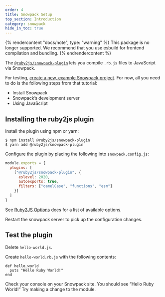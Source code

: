 ```yaml
---
order: 4
title: Snowpack Setup
top_section: Introduction
category: snowpack
hide_in_toc: true
---
```


{% rendercontent "docs/note", type: "warning" %}
This package is no longer supported. We recommend that you use esbuild for frontend compilation and bundling.
{% endrendercontent %}

The [`@ruby2js/snowpack-plugin`](https://github.com/ruby2js/ruby2js/tree/master/packages/snowpack-plugin)
lets you compile `.rb.js` files to JavaScript via Snowpack.

For testing, [create a new, example Snowpack project](https://www.snowpack.dev/tutorials/getting-started).
For now, all you need to do is the following steps from that tutorial:

 * Install Snowpack
 * Snowpack’s development server
 * Using JavaScript

## Installing the ruby2js plugin

Install the plugin using npm or yarn:

```
$ npm install @ruby2js/snowpack-plugin
$ yarn add @ruby2js/snowpack-plugin
```

Configure the plugin by placing the following into `snowpack.config.js`:

```js
module.exports = {
  plugins: [
    ["@ruby2js/snowpack-plugin", {
      eslevel: 2020,
      autoexports: true,
      filters: ["camelCase", "functions", "esm"]
    }]
  ]
}
```

See [Ruby2JS Options](https://www.ruby2js.com/docs/options) docs for a list of available options.

Restart the snowpack server to pick up the configuration changes.

## Test the plugin

Delete `hello-world.js`.

Create `hello-world.rb.js` with the following contents:

```
def hello_world
  puts "Hello Ruby World!"
end
```

Check your console on your Snowpack site. You should see “Hello Ruby World!”
Try making a change to the module. 
